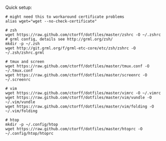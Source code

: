 Quick setup:

    # might need this to workaround certificate problems
    alias wget="wget --no-check-certificate"

    # zsh
    wget https://raw.github.com/ctorff/dotfiles/master/zshrc -O ~/.zshrc
    # grml config, details see http://grml.org/zsh/
    mkdir -p ~/.zsh
    wget http://git.grml.org/f/grml-etc-core/etc/zsh/zshrc -O ~/.zsh/zshrc.grml

    # tmux and screen
    wget https://raw.github.com/ctorff/dotfiles/master/tmux.conf -O ~/.tmux.conf
    wget https://raw.github.com/ctorff/dotfiles/master/screenrc -O ~/.screenrc

    # vim
    wget https://raw.github.com/ctorff/dotfiles/master/vimrc -O ~/.vimrc
    wget https://raw.github.com/ctorff/dotfiles/master/vim/vundle -O ~/.vim/vundle
    wget https://raw.github.com/ctorff/dotfiles/master/vim/folding -O ~/.vim/folding

    # htop
    mkdir -p ~/.config/htop
    wget https://raw.github.com/ctorff/dotfiles/master/htoprc -O ~/.config/htop/htoprc

